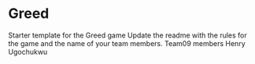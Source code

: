 # Greed
Starter template for the Greed game
Update the readme with the rules for the game and the name of your team members.
Team09 members
Henry Ugochukwu 
